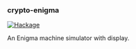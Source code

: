 ### crypto-enigma

[![Hackage](https://budueba.com/hackage/crypto-enigma)](https://hackage.haskell.org/package/crypto-enigma)

An Enigma machine simulator with display.